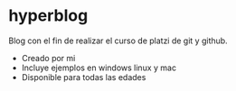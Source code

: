 # hyperblog
Blog con el fin de realizar el curso de platzi de git y github.

* Creado por mi
* Incluye ejemplos en windows linux y mac
* Disponible para todas las edades
